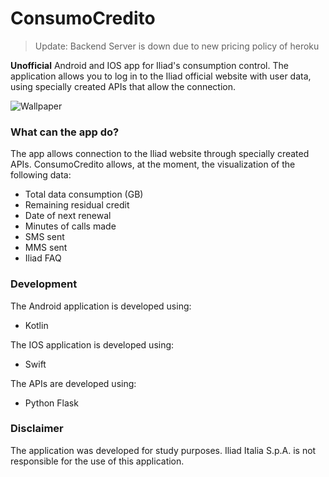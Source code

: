 # ConsumoCredito

> Update: Backend Server is down due to new pricing policy of heroku

**Unofficial** Android and IOS app for Iliad's consumption control.
The application allows you to log in to the Iliad official website with user data, using specially created APIs that allow the connection.

![Wallpaper](/images/wallpaper.png)

### What can the app do?
The app allows connection to the Iliad website through specially created APIs. ConsumoCredito allows, at the moment, the visualization of the following data:

* Total data consumption (GB)
* Remaining residual credit
* Date of next renewal
* Minutes of calls made
* SMS sent
* MMS sent
* Iliad FAQ

### Development
The Android application is developed using:
* Kotlin

The IOS application is developed using:
* Swift

The APIs are developed using:
* Python Flask

### Disclaimer
The application was developed for study purposes.
Iliad Italia S.p.A. is not responsible for the use of this application.
